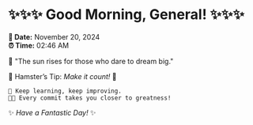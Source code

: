# ✨✨✨ Good Morning, General! ✨✨✨

**📅 Date:** November 20, 2024  
**⏰ Time:** 02:46 AM  

🌅 "The sun rises for those who dare to dream big."  

🐹 Hamster’s Tip: _Make it count!_ 💪  

```
🚀 Keep learning, keep improving.  
🧑‍💻 Every commit takes you closer to greatness!  
```

✨ *Have a Fantastic Day!* ✨  

